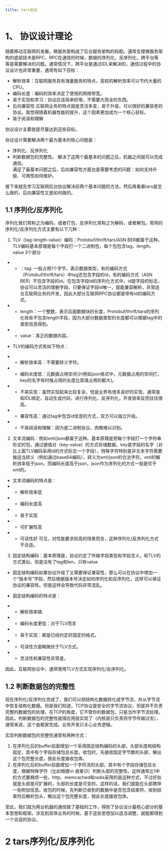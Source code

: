 ```yaml
---
title: tars协议
---
```

# 1、 协议设计理论
随着移动互联网的发展，微服务架构成了后台服务架构的标配。通常支撑微服务架构的底层技术是RPC，RPC在通信的时候，数据的序列化、反序列化，跨平台等等是需要解决的问题。通常情况下，跨平台是通过IDL来解决的，通信过程中的协议设计也非常重要，通常有如下目标：  
 - 解析效率：互联网服务具有海量服务的特点，高校的解析效率可以节约大量的CPU。
 - 编码长度：编码的效率决定了使用的网络带宽。
 - 易于实现和学习：协议应该简单好用，不需要大而全的东西。  
 - 后向兼容性:互联网业务的特点就是灵活多变，易于升级，可以很好的兼容老的协议。我觉得随着机器性能的提升，这个因素更加成为一个核心目标。  
 - 易于阅读和理解

协议设计主要就是尽量达到这些目标。  

协议设计需要解决两个最为基本的核心问题是：  
 - 序列化、反序列化
 - 判断数据包的完整性。
解决了这两个最基本的问题之后，机器之间就可以完成通信。  
满足了最基本问题之后，后向兼容性方面也是需要考虑的问题：如何支持升级、可用性如何维护。  

接下来就先学习互联网后台协议解决前两个基本问题的方法，然后再看看tars是怎么做的，后向兼容性又是如何做的。  

## 1.1 序列化/反序列化
序列化我们常称之为编码，或者打包，反序列化常称之为解码，或者解包。常用的序列化/反序列化方式主要有以下几种：  
1. TLV（tag-length-value）编码：Protobuf/thrift/tars/ASN BER都属于这种。TLV编码基本原理是每个字段打一个二进制包，每个包包含tag、length、value 3个部分  
 - * ：tag: 一般占用1个字节，表示数据类型，有的编码方式（Protobuf/thrift/tars）中tag还包含字段的id，有的编码方式（ASN BER）不包含字段的id。在包含字段id的序列化方式中，id是字段的标志，协议可以灵活的增删字段，只要保证字段id唯一，就能兼容解析，非常适合互联网业务的开发，因此大部分互联网RPC协议都是带有id的编码方式。   
 - * length：一个整数，表示后面数据块的长度，Protobuf/thrift/tars的序列化有些不包含length字段，因为大部分数据类型的长度都可以根据tag中的类型信息得到。  
 - * value：真正的数据内容。  

 - TLV的编码方式有如下特点：  
 - * 解析效率高：不需要转义字符。  
 - * 编码长度低：元数据占用空间少(例如json格式中，元数据占用的空间打，key的名字有时候占用的长度比其值占用的都大)。  
 - * 不易实现：虽然实现起来比较复杂，但是业界有很多良好的实现，通常是和IDL绑定，自动生成代码，进行序列化、反序列化，开发效率反而往往很高。  
 - * 兼容性高：通过tag中包含id信息的方式，双方可以独立升级。
 - * 不易阅读和理解：因为是二进制协议，肉眼难以识别。  

2. 文本流编码：例如xml/json都属于这种。基本原理是把每个字段打一个字符串形式的包，通过键值对（key-value）的方式存储数据，key是字段的名字（对比上面TLV编码采用id的方式标志一个字段），特殊字符特别是非文本字符需要做适当转义（例如通过base64编码），转义为xml/json的合法字符。xml的解析效率低于json，而编码长度高于json，json作为序列化的方式一般是优于xml的。  

 - 文本流编码的特点是：
 - * 解析效率低
 - * 编码长度高
 - * 易于实现
 - * 可扩展性高
 - * 可读性好
可见，对性能要求较高的场景而言，这种序列化/反序列化方式不合适。  

3. 固定结构编码：基本原理是，协议约定了传输字段类型和字段含义，和TLV的方式类似，但是没有了tag和len，只有value  
 - 固定结构编码如果协议升级了又需要保证兼容性，那么可以在协议中增加一个“版本号”字段，然后根据版本号决定如何序列化和反序列化，这样可以保证协议的兼容性。但是这样会导致代码非常混乱。
 
 - 固定结构编码的特点是：
 - * 解析效率搞  
 - * 编码长度更低：对于TLV而言  
 - * 易于实现：都是已经约定好固定的格式。  
 - * 可读性方面略微优于TLV方式。
 - * 灵活性和兼容性非常差。  

因此，互联网协议中，通常使用TLV方式实现序列化/反序列化。   

## 1.2 判断数据包的完整性

现在序列化/反序列化完成了，我们可以把结构化数据转化成字节流，并从字节流中恢复结构化数据。但是我们知道，TCP协议是安全的字节流协议，但是并不负责完整的数据包的处理，在TCP的角度，它不管你的数据包，只是当作字节流处理，因此，判断数据包的完整性就得应用层实现了（内核层只负责将字节传输过去），通常来说，这个由框架完成。业务开发只关心业务逻辑。  

实现判断数据包的完整性通常有两种方式：  
1.  在序列化后的buffer前面增加一个采用固定结构编码的头部，头部长度和结构固定，其中有个字段存储包总长度。收包时，先接收固定字节数的头部，解出这个包完整长度，按此长度接收包体。  
2. 在序列化后的buffer前面增加一个字符流的头部，其中有个字段存储包总长度，根据特殊字符（比如根据\n 或者\0）判断头部的完整性。这样通常比1中的方式要麻烦一些，http、memcached和radis采用的是这种方式，不过好处就是头部是可扩展的，头部的长度是可变的，这样的话，我们就能在头部携带一些附加信息。收包的时候，先判断已收到的数据中是否包含结束符，收到结束符后解析包头，解出这个包完整长度，按此长度接收包体。  


至此，我们就为两台机器的通信做了基础的工作，得到了协议设计最核心部分的基本思想和框架。涉及到具体业务的时候，基于这些思想加以适当调整，就能都得到一个合适的协议。   

# 2 tars序列化/反序列化








